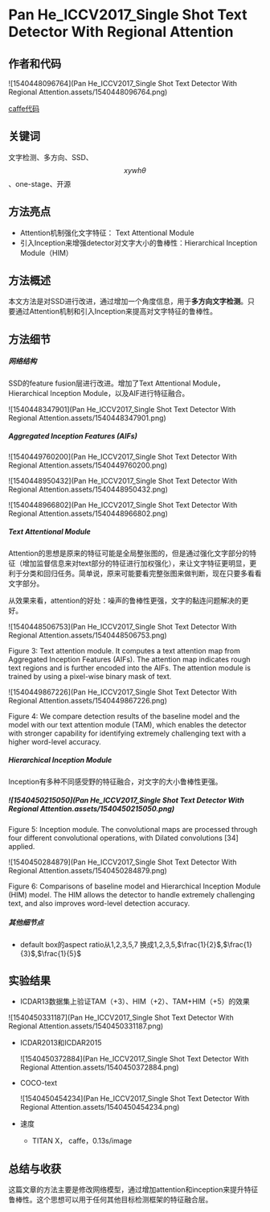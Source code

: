 # Pan He_ICCV2017_Single Shot Text Detector With Regional Attention

## 作者和代码    

![1540448096764](Pan He_ICCV2017_Single Shot Text Detector With Regional Attention.assets/1540448096764.png)

[caffe代码](https://github.com/BestSonny/SSTD)

## 关键词

文字检测、多方向、SSD、$$xywh\theta$$ 、one-stage、开源

## 方法亮点

- Attention机制强化文字特征： Text Attentional Module
- 引入Inception来增强detector对文字大小的鲁棒性：Hierarchical Inception Module（HIM）

## 方法概述

本文方法是对SSD进行改进，通过增加一个角度信息，用于**多方向文字检测**。只要通过Attention机制和引入Inception来提高对文字特征的鲁棒性。

## 方法细节

##### 网络结构

SSD的feature fusion层进行改进。增加了Text Attentional Module， Hierarchical Inception Module，以及AIF进行特征融合。

![1540448347901](Pan He_ICCV2017_Single Shot Text Detector With Regional Attention.assets/1540448347901.png)

##### Aggregated Inception Features (AIFs)    

![1540449760200](Pan He_ICCV2017_Single Shot Text Detector With Regional Attention.assets/1540449760200.png)

![1540448950432](Pan He_ICCV2017_Single Shot Text Detector With Regional Attention.assets/1540448950432.png)

![1540448966802](Pan He_ICCV2017_Single Shot Text Detector With Regional Attention.assets/1540448966802.png)

##### Text Attentional Module

Attention的思想是原来的特征可能是全局整张图的，但是通过强化文字部分的特征（增加监督信息来对text部分的特征进行加权强化），来让文字特征更明显，更利于分类和回归任务。简单说，原来可能要看完整张图来做判断，现在只要多看看文字部分。

从效果来看，attention的好处：噪声的鲁棒性更强，文字的黏连问题解决的更好。

![1540448506753](Pan He_ICCV2017_Single Shot Text Detector With Regional Attention.assets/1540448506753.png)

Figure 3: Text attention module. It computes a text attention map from Aggregated Inception Features (AIFs). The attention map indicates rough text regions and is further encoded into the AIFs. The attention module is trained by using a pixel-wise binary mask of text.    

![1540449867226](Pan He_ICCV2017_Single Shot Text Detector With Regional Attention.assets/1540449867226.png)

Figure 4: We compare detection results of the baseline model and the model with our text attention module (TAM), which enables the detector with stronger capability for identifying extremely challenging text with a higher word-level accuracy.    



##### Hierarchical Inception Module

Inception有多种不同感受野的特征融合，对文字的大小鲁棒性更强。

##### ![1540450215050](Pan He_ICCV2017_Single Shot Text Detector With Regional Attention.assets/1540450215050.png)

Figure 5: Inception module. The convolutional maps are processed through four different convolutional operations, with Dilated convolutions [34] applied.    

![1540450284879](Pan He_ICCV2017_Single Shot Text Detector With Regional Attention.assets/1540450284879.png)

Figure 6: Comparisons of baseline model and Hierarchical Inception Module (HIM) model. The HIM allows the detector to handle extremely challenging text, and also improves word-level detection accuracy.



##### 其他细节点

- default box的aspect ratio从1,2,3,5,7 换成1,2,3,5,$\frac{1}{2}$,$\frac{1}{3}$,$\frac{1}{5}$

  

## 实验结果

- ICDAR13数据集上验证TAM（+3）、HIM（+2）、TAM+HIM（+5）的效果

![1540450331187](Pan He_ICCV2017_Single Shot Text Detector With Regional Attention.assets/1540450331187.png)

- ICDAR2013和ICDAR2015

  ![1540450372884](Pan He_ICCV2017_Single Shot Text Detector With Regional Attention.assets/1540450372884.png)

- COCO-text

  ![1540450454234](Pan He_ICCV2017_Single Shot Text Detector With Regional Attention.assets/1540450454234.png)

- 速度

  - TITAN X， caffe，0.13s/image

## 总结与收获

这篇文章的方法主要是修改网络模型，通过增加attention和inception来提升特征鲁棒性。这个思想可以用于任何其他目标检测框架的特征融合层。







